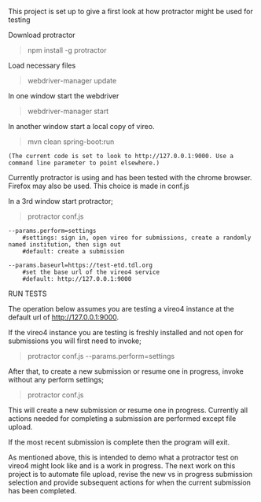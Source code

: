 This project is set up to give a first look at how protractor might be used for testing 


Download protractor

> npm install -g protractor


Load necessary files

> webdriver-manager update


In one window start the webdriver

> webdriver-manager start


In another window start a local copy of vireo.

> mvn clean spring-boot:run 

	(The current code is set to look to http://127.0.0.1:9000. Use a command line parameter to point elsewhere.)


Currently protractor is using and has been tested with the chrome browser.  Firefox may also be used.  This choice is made in conf.js


In a 3rd window start protractor;
> protractor conf.js

	--params.perform=settings
		#settings: sign in, open vireo for submissions, create a randomly named institution, then sign out
		#default: create a submission

	--params.baseurl=https://test-etd.tdl.org
		#set the base url of the vireo4 service
		#default: http://127.0.0.1:9000


RUN TESTS

The operation below assumes you are testing a vireo4 instance at the default url of http://127.0.0.1:9000.

If the vireo4 instance you are testing is freshly installed and not open for submissions you will first need to invoke;

> protractor conf.js --params.perform=settings


After that, to create a new submission or resume one in progress, invoke without any perform settings;

> protractor conf.js

This will create a new submission or resume one in progress.  Currently all actions needed for completing a submission
are performed except file upload.

If the most recent submission is complete then the program will exit.

As mentioned above, this is intended to demo what a protractor test on vireo4 might look like and is a work in progress.
The next work on this project is to automate file upload, revise the new vs in progress submission selection
and provide subsequent actions for when the current submission has been completed.








